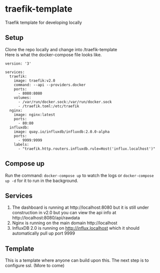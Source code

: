 # traefik-template
Traefik template for developing locally

## Setup
Clone the repo locally and change into /traefik-template  
Here is what the docker-compose file looks like.  
```
version: '3'

services:
  traefik:
    image: traefik:v2.0
    command: --api --providers.docker
    ports:
      - 8080:8080
    volumes:
      - /var/run/docker.sock:/var/run/docker.sock
      - /traefik.toml:/etc/traefik
  nginx:
    image: nginx:latest
    ports:
      - 80:80
  influxdb:
    image: quay.io/influxdb/influxdb:2.0.0-alpha
    ports:
      - 9999:9999
    labels:
      - "traefik.http.routers.influxdb.rule=Host('influx.localhost')"
```
## Compose up
Run the command:
`docker-compose up` to watch the logs 
or
`docker-compose up -d` for it to run in the background. 

## Services
1. The dashboard is running at http://localhost:8080 but it is still under construction in v2.0 but you can view the api info at http://localhost:8080/api/rawdata
2. Nginx is running on the main domain http://localhost
3. InfluxDB 2.0 is running on http://influx.localhost which it should automatically pull up port 9999

## Template
This is a template where anyone can build upon this.  The next step is to configure ssl. (More to come)
